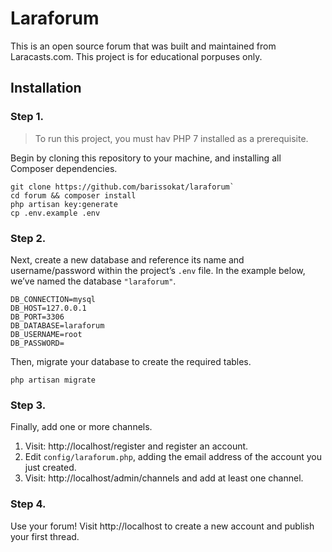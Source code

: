 # Laraforum

This is an open source forum that was built and maintained from Laracasts.com. This project is for educational porpuses only.

## Installation

### Step 1.
> To run this project, you must hav PHP 7 installed as a prerequisite.

Begin by cloning this repository to your machine, and installing all Composer dependencies.

 	git clone https://github.com/barissokat/laraforum`
    cd forum && composer install
    php artisan key:generate
    cp .env.example .env

### Step 2.
Next, create a new database and reference its name and username/password within the project’s `.env` file. In the example below, we’ve named the database `"laraforum"`.

    DB_CONNECTION=mysql
    DB_HOST=127.0.0.1
    DB_PORT=3306
    DB_DATABASE=laraforum
    DB_USERNAME=root
    DB_PASSWORD=

Then, migrate your database to create the required tables.

    php artisan migrate


### Step 3.
Finally, add one or more channels.

1. Visit: http://localhost/register and register an account.
2. Edit `config/laraforum.php`, adding the email address of the account you just created.
3. Visit: http://localhost/admin/channels and add at least one channel.  

### Step 4.
Use your forum! Visit http://localhost to create a new account and publish your first thread.
